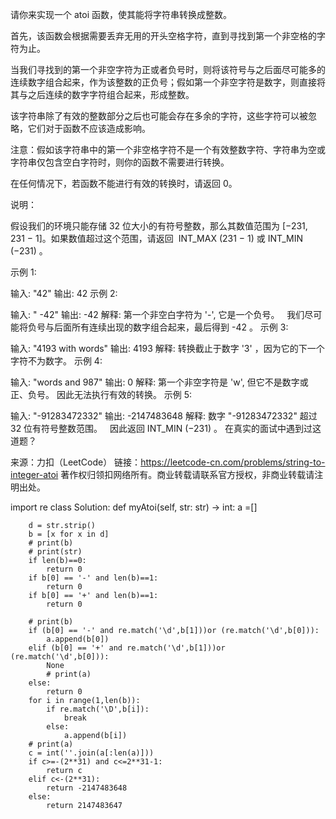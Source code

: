 请你来实现一个 atoi 函数，使其能将字符串转换成整数。

首先，该函数会根据需要丢弃无用的开头空格字符，直到寻找到第一个非空格的字符为止。

当我们寻找到的第一个非空字符为正或者负号时，则将该符号与之后面尽可能多的连续数字组合起来，作为该整数的正负号；假如第一个非空字符是数字，则直接将其与之后连续的数字字符组合起来，形成整数。

该字符串除了有效的整数部分之后也可能会存在多余的字符，这些字符可以被忽略，它们对于函数不应该造成影响。

注意：假如该字符串中的第一个非空格字符不是一个有效整数字符、字符串为空或字符串仅包含空白字符时，则你的函数不需要进行转换。

在任何情况下，若函数不能进行有效的转换时，请返回 0。

说明：

假设我们的环境只能存储 32 位大小的有符号整数，那么其数值范围为 [−231,  231 − 1]。如果数值超过这个范围，请返回  INT_MAX (231 − 1) 或 INT_MIN (−231) 。

示例 1:

输入: "42"
输出: 42
示例 2:

输入: "   -42"
输出: -42
解释: 第一个非空白字符为 '-', 它是一个负号。
     我们尽可能将负号与后面所有连续出现的数字组合起来，最后得到 -42 。
示例 3:

输入: "4193 with words"
输出: 4193
解释: 转换截止于数字 '3' ，因为它的下一个字符不为数字。
示例 4:

输入: "words and 987"
输出: 0
解释: 第一个非空字符是 'w', 但它不是数字或正、负号。
     因此无法执行有效的转换。
示例 5:

输入: "-91283472332"
输出: -2147483648
解释: 数字 "-91283472332" 超过 32 位有符号整数范围。 
     因此返回 INT_MIN (−231) 。
在真实的面试中遇到过这道题？

来源：力扣（LeetCode）
链接：https://leetcode-cn.com/problems/string-to-integer-atoi
著作权归领扣网络所有。商业转载请联系官方授权，非商业转载请注明出处。


import re
class Solution:
    def myAtoi(self, str: str) -> int:
        a =[]
        
        d = str.strip()
        b = [x for x in d]
        # print(b)
        # print(str)
        if len(b)==0:
            return 0
        if b[0] == '-' and len(b)==1:
            return 0
        if b[0] == '+' and len(b)==1:
            return 0
        
        # print(b)
        if (b[0] == '-' and re.match('\d',b[1]))or (re.match('\d',b[0])):
            a.append(b[0])
        elif (b[0] == '+' and re.match('\d',b[1]))or (re.match('\d',b[0])):
            None
            # print(a)
        else:
            return 0
        for i in range(1,len(b)):
            if re.match('\D',b[i]):
                break
            else:
                a.append(b[i])
        # print(a)
        c = int(''.join(a[:len(a)]))
        if c>=-(2**31) and c<=2**31-1:
            return c
        elif c<-(2**31):
            return -2147483648
        else:
            return 2147483647
